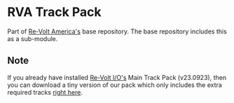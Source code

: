 RVA Track Pack
===
Part of [Re-Volt America's](https://github.com/Re-Volt-America/rva_pack) base repository.
The base repository includes this as a sub-module.

## Note
If you already have installed [Re-Volt I/O's](https://re-volt.io/downloads/packs) Main Track Pack (v23.0923), then you
can download a tiny version of our pack which only includes the extra required tracks
[right here](https://www.dropbox.com/scl/fi/66fdvgsw9ch8d9b7l2wz1/rva_tracks-io_add-on.zip?rlkey=zvxwyso2jo8lq2wh600jwpe4p&dl=1).
